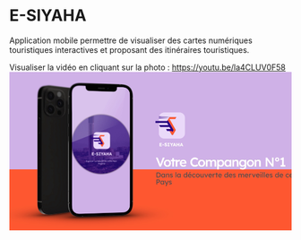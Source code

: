 # E-SIYAHA

Application mobile permettre de visualiser des cartes numériques touristiques interactives et proposant des itinéraires touristiques.

Visualiser la vidéo en cliquant sur la photo : https://youtu.be/la4CLUV0F58
[![Watch the video](https://github.com/MedX1736/E-Siyaha-MobileApp/blob/main/pic.png)](https://youtu.be/la4CLUV0F58)
